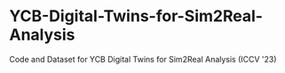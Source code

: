 # YCB-Digital-Twins-for-Sim2Real-Analysis
Code and Dataset for YCB Digital Twins for Sim2Real Analysis (ICCV '23)
